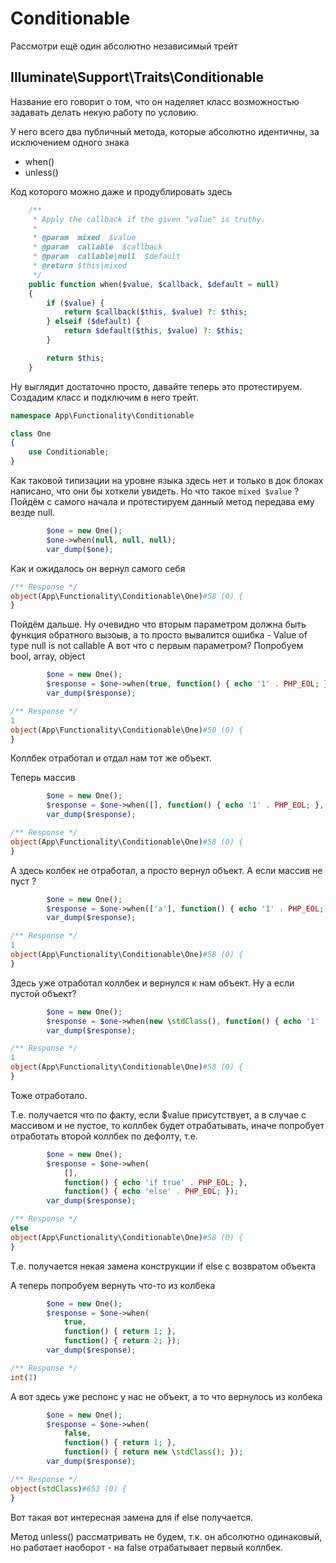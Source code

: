 # Conditionable

Рассмотри ещё один абсолютно независимый трейт

## Illuminate\Support\Traits\Conditionable

Название его говорит о том, что он наделяет класс возможностью задавать делать некую работу по условию.

У него всего два публичный метода, которые абсолютно идентичны, за исключением одного знака

 - when()
 - unless()

Код которого можно даже и продублировать здесь

```php
    /**
     * Apply the callback if the given "value" is truthy.
     *
     * @param  mixed  $value
     * @param  callable  $callback
     * @param  callable|null  $default
     * @return $this|mixed
     */
    public function when($value, $callback, $default = null)
    {
        if ($value) {
            return $callback($this, $value) ?: $this;
        } elseif ($default) {
            return $default($this, $value) ?: $this;
        }

        return $this;
    }
```

Ну выглядит достаточно просто, давайте теперь это протестируем. Создадим класс и подключим в него трейт.

```php
namespace App\Functionality\Conditionable

class One
{
    use Conditionable;
}
```

Как таковой типизации на уровне языка здесь нет и только в док блоках написано, что они бы хоткели увидеть.
Но что такое `mixed $value` ? Пойдём с самого начала и протестируем данный метод передава ему везде null.
```php
        $one = new One();
        $one->when(null, null, null);
        var_dump($one);
```
Как и ожидалось он вернул самого себя
```php
/** Response */
object(App\Functionality\Conditionable\One)#58 (0) {
}
```

Пойдём дальше. Ну очевидно что вторым параметром должна быть функция обратного вызоыв, а то просто вывалится ошибка - Value of type null is not callable
А вот что с первым параметром? Попробуем bool, array, object
```php
        $one = new One();
        $response = $one->when(true, function() { echo '1' . PHP_EOL; }, null);
        var_dump($response);
```
```php
/** Response */
1
object(App\Functionality\Conditionable\One)#58 (0) {
}
```
Коллбек отработал и отдал нам тот же объект.

Теперь массив
```php
        $one = new One();
        $response = $one->when([], function() { echo '1' . PHP_EOL; }, null);
        var_dump($response);
```
```php
/** Response */
object(App\Functionality\Conditionable\One)#58 (0) {
}
```
А здесь колбек не отработал, а просто вернул объект. А если массив не пуст ?
```php
        $one = new One();
        $response = $one->when(['a'], function() { echo '1' . PHP_EOL; }, null);
        var_dump($response);
```
```php
/** Response */
1
object(App\Functionality\Conditionable\One)#58 (0) {
}
```

Здесь уже отработал коллбек и вернулся к нам объект.
Ну а если пустой объект?

```php
        $one = new One();
        $response = $one->when(new \stdClass(), function() { echo '1' . PHP_EOL; }, null);
        var_dump($response);
```
```php
/** Response */
1
object(App\Functionality\Conditionable\One)#58 (0) {
}
```

Тоже отработало.

Т.е. получается что по факту, если $value присутствует, а в случае с массивом и не пустое, то коллбек
будет отрабатывать, иначе попробует отработать второй коллбек по дефолту, т.е.

```php
        $one = new One();
        $response = $one->when(
            [],
            function() { echo 'if true' . PHP_EOL; },
            function() { echo 'else' . PHP_EOL; });
        var_dump($response);
```
```php
/** Response */
else
object(App\Functionality\Conditionable\One)#58 (0) {
}
```

Т.е. получается некая замена конструкции if else с возвратом объекта

А теперь попробуем вернуть что-то из колбека

```php
        $one = new One();
        $response = $one->when(
            true,
            function() { return 1; },
            function() { return 2; });
        var_dump($response);
```
```php
/** Response */
int(1)
```

А вот здесь уже респонс у нас не объект, а то что вернулось из колбека

```php
        $one = new One();
        $response = $one->when(
            false,
            function() { return 1; },
            function() { return new \stdClass(); });
        var_dump($response);
```
```php
/** Response */
object(stdClass)#653 (0) {
}
```

Вот такая вот интересная замена для if else получается.

Метод unless() рассматривать не будем, т.к. он абсолютно одинаковый, но работает наоборот - на false отрабатывает первый коллбек.